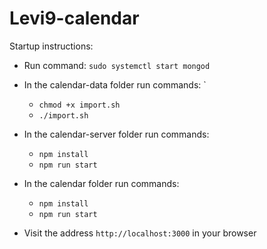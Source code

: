 # Levi9-calendar

Startup instructions:

- Run command: `sudo systemctl start mongod`

- In the calendar-data folder run commands: ` 
  - `chmod +x import.sh`
  - `./import.sh`

- In the calendar-server folder run commands:
  - `npm install`
  - `npm run start`

- In the calendar folder run commands:
  - `npm install`
  - `npm run start`

- Visit the address `http://localhost:3000` in your browser



